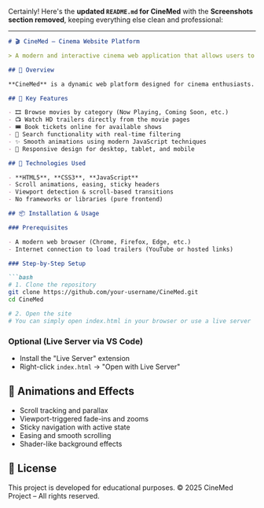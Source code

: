 Certainly! Here's the **updated `README.md` for CineMed** with the **Screenshots section removed**, keeping everything else clean and professional:

---

````markdown
# 🎬 CineMed – Cinema Website Platform

> A modern and interactive cinema web application that allows users to browse movies, watch trailers, and book tickets online.

## 📘 Overview

**CineMed** is a dynamic web platform designed for cinema enthusiasts. It provides an intuitive user experience for discovering the latest movies, viewing trailers, and reserving tickets directly through the website. The platform was developed as part of an academic project to explore animation techniques, responsive design, and user interface interactions.

## 🎯 Key Features

- 🎞️ Browse movies by category (Now Playing, Coming Soon, etc.)
- 📺 Watch HD trailers directly from the movie pages
- 🎟️ Book tickets online for available shows
- 🔎 Search functionality with real-time filtering
- ✨ Smooth animations using modern JavaScript techniques
- 📱 Responsive design for desktop, tablet, and mobile

## 🧰 Technologies Used

- **HTML5**, **CSS3**, **JavaScript**
- Scroll animations, easing, sticky headers
- Viewport detection & scroll-based transitions
- No frameworks or libraries (pure frontend)

## 📦 Installation & Usage

### Prerequisites

- A modern web browser (Chrome, Firefox, Edge, etc.)
- Internet connection to load trailers (YouTube or hosted links)

### Step-by-Step Setup

```bash
# 1. Clone the repository
git clone https://github.com/your-username/CineMed.git
cd CineMed

# 2. Open the site
# You can simply open index.html in your browser or use a live server
````

### Optional (Live Server via VS Code)

* Install the "Live Server" extension
* Right-click `index.html` → "Open with Live Server"

## 🧪 Animations and Effects

* Scroll tracking and parallax
* Viewport-triggered fade-ins and zooms
* Sticky navigation with active state
* Easing and smooth scrolling
* Shader-like background effects


## 📄 License

This project is developed for educational purposes.
© 2025 CineMed Project – All rights reserved.
